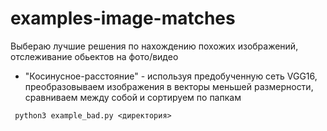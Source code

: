 # examples-image-matches
Выбераю лучшие решения по нахождению похожих изображений, отслеживание обьектов на фото/видео
+ "Косинусное-расстояние" - используя предобученную сеть VGG16, преобразовываем изображения в векторы меньшей размерности, сравниваем между собой и сортируем по папкам
```
 python3 example_bad.py <директория> 
```
